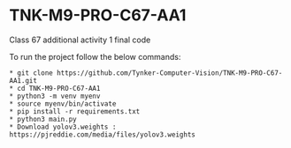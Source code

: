 # TNK-M9-PRO-C67-AA1

Class 67 additional activity 1 final code

To run the project follow the below commands:

```
* git clone https://github.com/Tynker-Computer-Vision/TNK-M9-PRO-C67-AA1.git
* cd TNK-M9-PRO-C67-AA1
* python3 -m venv myenv
* source myenv/bin/activate
* pip install -r requirements.txt
* python3 main.py
* Download yolov3.weights : https://pjreddie.com/media/files/yolov3.weights
```
